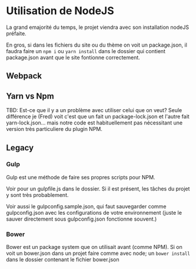 # Utilisation de NodeJS

La grand emajorité du temps, le projet viendra avec son installation nodeJS préfaite.

En gros, si dans les fichiers du site ou du thème on voit un package.json, il faudra faire un `npm i` ou `yarn install` dans le dossier qui contient package.json avant que le site fontionne correctement.

## Webpack

## Yarn vs Npm

TBD: Est-ce que il y a un problème avec utiliser celui que on veut? Seule différence je (Fred) voit c'est que un fait un package-lock.json et l'autre fait yarn-lock.json... mais notre code est habituellement pas nécessitant une version très particuliere du plugin NPM.

## Legacy

### Gulp
Gulp est une méthode de faire ses propres scripts pour NPM.

Voir pour un gulpfile.js dans le dossier. Si il est présent, les tâches du projet y sont très probablement.

Voir aussi le gulpconfig.sample.json, qui faut sauvegarder comme gulpconfig.json avec les configurations de votre environnement (juste le sauver directement sous gulpconfig.json fonctionne souvent.)


### Bower
Bower est un package system que on utilisait avant (comme NPM). Si on voit un bower.json dans un projet faire comme avec node; un `bower install` dans le dossier contenant le fichier bower.json
